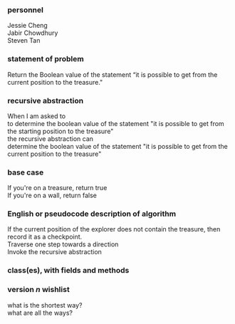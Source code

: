 ### personnel
Jessie Cheng </br>
Jabir Chowdhury </br>
Steven Tan

### statement of problem

Return the Boolean value of the statement “it is possible to get from the current position to the treasure."

### recursive abstraction
When I am asked to  </br>
  to determine the boolean value of the statement "it is possible to get from the starting position to the treasure" </br>
the recursive abstraction can  </br>
  determine the boolean value of the statement "it is possible to get from the current position to the treasure" </br>

### base case
If you're on a treasure, return true  </br>
If you're on a wall, return false  </br>


### English or pseudocode description of algorithm
If the current position of the explorer does not contain the treasure, then record it as a checkpoint. <br>
Traverse one step towards a direction <br>
Invoke the recursive abstraction <br>

### class(es), with fields and methods

### version *n* wishlist
what is the shortest way? </br>
what are all the ways?


